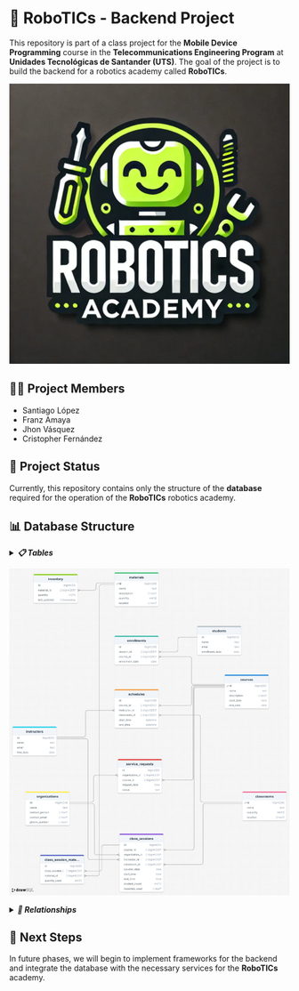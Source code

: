 # 🤖 RoboTICs - Backend Project

This repository is part of a class project for the **Mobile Device Programming** course in the **Telecommunications Engineering Program** at **Unidades Tecnológicas de Santander (UTS)**. The goal of the project is to build the backend for a robotics academy called **RoboTICs**.

![Logo de RoboTICs](./RoboTICs_logo.webp)

## 🧑‍💻 Project Members

- Santiago López
- Franz Amaya
- Jhon Vásquez
- Cristopher Fernández

## 🚀 Project Status

Currently, this repository contains only the structure of the **database** required for the operation of the **RoboTICs** robotics academy.

## 📊 Database Structure

<details>
  <summary><strong><i>📋 Tables</i></strong></summary>
  
  **🧑‍🎓 Table: Students**
  
  - **Purpose**: Stores information about the students.
  - **Fields**:
    - `id`: Unique identifier for the student.
    - `name`: Student's name.
    - `email`: Unique email address of the student.
    - `enrollment_date`: Student's enrollment date.
  
  **📦 Table: Materials**
  
  - **Purpose**: Stores information about the available materials.
  - **Fields**:
    - `id`: Unique identifier for the material.
    - `name`: Material name.
    - `description`: Material description.
    - `quantity`: Available quantity of the material.
    - `location`: Material location.
  
  **📘 Table: Courses**
  
  - **Purpose**: Stores information about the offered courses.
  - **Fields**:
    - `id`: Unique identifier for the course.
    - `name`: Course name.
    - `description`: Course description.
    - `start_date`: Course start date.
    - `end_date`: Course end date.

*🏫 Table: Classrooms*
  
  - *Purpose*: Stores information about the available classrooms.
  - *Fields*:
    - id: Unique identifier for the classroom.
    - name: Classroom name.
    - capacity: Classroom capacity.
    - location: Classroom location.
  
  *⏰ Table: Schedules*
  
  - *Purpose*: Stores the schedules for the courses.
  - *Fields*:
    - id: Unique identifier for the schedule.
    - course_id: Reference to the scheduled course.
    - instructor_id: Reference to the assigned instructor.
    - classroom_id: Reference to the assigned classroom.
    - start_time: Course start time.
    - end_time: Course end time.
  
  *🏢 Table: Organizations*
  
  - *Purpose*: Stores information about associated organizations.
  - *Fields*:
    - id: Unique identifier for the organization.
    - name: Organization name.
    - contact_person: Contact person.
    - contact_email: Unique contact email address.
    - phone_number: Contact phone number.

</details>

![Logo de RoboTICs](./RoboTICs_MER.webp)

<details>
  <summary><strong><i>🧩 Relationships</i></strong></summary>
  
  - **Students** to **Enrollments**: A student can be enrolled in multiple courses (1:N).
  - **Courses** to **Enrollments**: A course can have multiple enrolled students (1:N).
  - **Materials** to **Inventory**: A material can be in multiple inventory records (1:N).
  - **Courses** to **Schedules**: A course can have multiple schedules (1:N).
  - **Instructors** to **Schedules**: An instructor can have multiple schedules (1:N).
  - **Classrooms** to **Schedules**: A classroom can have multiple schedules (1:N).
  - **Organizations** to **Service Requests**: An organization can make multiple service requests (1:N).
  - **Courses** to **Service Requests**: A course can be related to multiple service requests (1:N).
  - **Courses** to **Class Sessions**: A course can have multiple class sessions (1:N).
  - **Organizations** to **Class Sessions**: An organization can have multiple class sessions (1:N).
  - **Instructors** to **Class Sessions**: An instructor can have multiple class sessions (1:N).
  - **Classrooms** to **Class Sessions**: A classroom can have multiple class sessions (1:N).
  - **Class Sessions** to **Class Session Materials**: A class session can use multiple materials (1:N).
  - **Materials** to **Class Session Materials**: A material can be used in multiple class sessions (1:N).

</details>

## 📅 Next Steps

In future phases, we will begin to implement frameworks for the backend and integrate the database with the necessary services for the **RoboTICs** academy.
